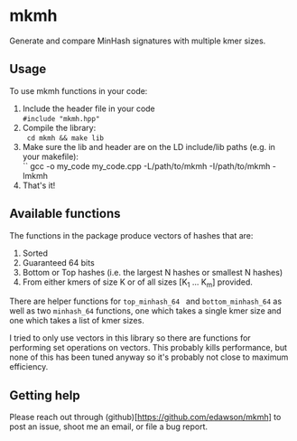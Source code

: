 # mkmh
Generate and compare MinHash signatures with multiple kmer sizes.

## Usage
To use mkmh functions in your code:  
1. Include the header file in your code  
    ```#include "mkmh.hpp"```      
2. Compile the library:  
    `` cd mkmh && make lib``
3. Make sure the lib and header are on the LD include/lib paths (e.g. in your makefile):  
    `` gcc -o my_code my_code.cpp -L/path/to/mkmh -I/path/to/mkmh -lmkmh
4. That's it!

## Available functions
The functions in the package produce vectors of hashes that are:
1. Sorted
2. Guaranteed 64 bits
3. Bottom or Top hashes (i.e. the largest N hashes or smallest N hashes)
4. From either kmers of size K or of all sizes [K<sub>1</sub> ... K<sub>m</sub>] provided.


There are helper functions for ``top_minhash_64 `` and ``bottom_minhash_64``
as well as two `minhash_64` functions, one which takes a single kmer size and one which takes
a list of kmer sizes.


I tried to only use vectors in this library so there are functions for performing set operations on vectors.
This probably kills performance, but none of this has been tuned anyway so it's probably not
close to maximum efficiency.


## Getting help
Please reach out through (github)[https://github.com/edawson/mkmh] to post an issue,
shoot me an email, or file a bug report.
